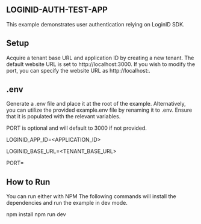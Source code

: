 ## LOGINID-AUTH-TEST-APP

This example demonstrates user authentication relying on LoginID SDK.

## Setup 
Acquire a tenant base URL and application ID by creating a new tenant. The default website URL is set to http://localhost:3000. If you wish to modify the port, you can specify the website URL as http://localhost:<PORT>.

## .env
Generate a .env file and place it at the root of the example. Alternatively, you can utilize the provided example.env file by renaming it to .env. Ensure that it is populated with the relevant variables.

PORT is optional and will default to 3000 if not provided.

LOGINID_APP_ID=<APPLICATION_ID>

LOGINID_BASE_URL=<TENANT_BASE_URL>

PORT=<PORT>


## How to Run
You can run either with NPM
The following commands will install the dependencies and run the example in dev mode.

npm install
npm run dev

